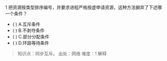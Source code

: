 1
把资源按类型排序编号，并要求进程严格按虚申请资源，这种方法摒弃了下述哪一个条件？
- ( ) A.互斥条件 
- ( ) B.不剥夺条件 
- ( ) C.部分分配条件 
- ( ) D.环路等待条件

> 知识点：同步互斥。
> 出处：网络
> 难度：1
> 解释
